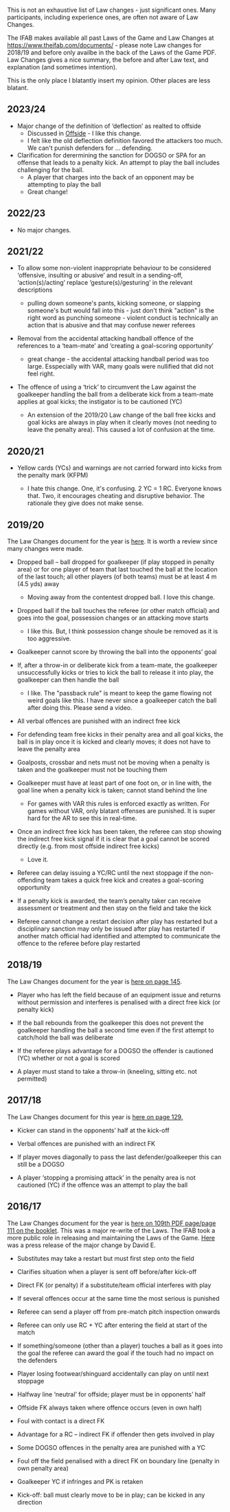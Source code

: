 This is not an exhaustive list of Law changes - just significant ones. Many participants, including experience ones, are often not aware of Law Changes. 

The IFAB makes available all past Laws of the Game and Law Changes at https://www.theifab.com/documents/ - please note Law changes for 2018/19 and before only availbe in the back of the Laws of the Game PDF. Law Changes gives a nice summary, the before and after Law text, and explanation (and sometimes intention).

This is the only place I blatantly insert my opinion. Other places are less blatant.

## 2023/24

- Major change of the definition of  ‘deflection’ as realted to offside
  - Discussed in [Offside](/offside) - I like this change. 
  - I felt like the old deflection definition favored the attackers too much. We can't punish defenders for ... defending.
- Clarification for derermining the sanction for DOGSO or SPA for an offense that leads to a penalty kick. An attempt to play the ball includes challenging for the ball.
  - A player that charges into the back of an opponent may be attempting to play the ball
  - Great change! 

## 2022/23

- No major changes.

## 2021/22

- To allow some non-violent inappropriate behaviour to be considered ‘offensive, insulting or abusive’ and result in a sending-off, ‘action(s)/acting’ replace ‘gesture(s)/gesturing’ in the relevant descriptions
  
  - pulling down someone's pants, kicking someone, or slapping someone's butt would fall into this - just don't think "action" is the right word as punching someone - violent conduct is technically an action that is abusive and that may confuse newer referees

- Removal from the accidental attacking handball offence of the references to
  a ‘team-mate’ and ‘creating a goal-scoring opportunity’
  
  - great change - the accidental attacking handball period was too large. Esspecially with VAR, many goals were nullified that did not feel right.

- The offence of using a ‘trick’ to circumvent the Law against the goalkeeper handling the ball from a deliberate kick from a team-mate applies at goal kicks; the instigator is to be cautioned (YC)
  
  - An extension of the 2019/20 Law change of the ball free kicks and goal kicks are always in play when it clearly moves (not needing to leave the penalty area). This caused a lot of confusion at the time.

## 2020/21

- Yellow cards (YCs) and warnings are not carried forward into kicks from the penalty mark
  (KFPM)
  
  - I hate this change. One, it's confusing. 2 YC = 1 RC. Everyone knows that. Two, it encourages cheating and disruptive behavior. The rationale they give does not make sense.

## 2019/20

The Law Changes document for the year is [here](https://downloads.theifab.com/downloads/changes-to-the-laws-of-the-game-2019-20_en?l=en). It is worth a review since many changes were made.

- Dropped ball – ball dropped for goalkeeper (if play stopped in penalty area) or for one player of team that last touched the ball at the location of the last touch; all other players (of both teams) must be at least 4 m (4.5 yds) away
  
  - Moving away from the contentest dropped ball. I love this change.

- Dropped ball if the ball touches the referee (or other match official) and goes into the goal, possession changes or an attacking move starts
  
  - I like this. But, I think possession change shoule be removed as it is too aggressive.

- Goalkeeper cannot score by throwing the ball into the opponents’ goal

- If, after a throw-in or deliberate kick from a team-mate, the goalkeeper unsuccessfully kicks or tries to kick the ball to release it into play, the goalkeeper can then handle the ball
  
  - I like. The "passback rule" is meant to keep the game flowing not weird goals like this. I have never since a goalkeeper catch the ball after doing this. Please send a video.

- All verbal offences are punished with an indirect free kick

- For defending team free kicks in their penalty area and all goal kicks, the ball is in play once it is kicked and clearly moves; it does not have to leave the penalty area

- Goalposts, crossbar and nets must not be moving when a penalty is taken and the goalkeeper must not be touching them

- Goalkeeper must have at least part of one foot on, or in line with, the goal line when a penalty kick is taken; cannot stand behind the line
  
  - For games with VAR this rules is enforced exactly as written. For games without VAR, only blatant offenses are punished. It is super hard for the AR to see this in real-time.

- Once an indirect free kick has been taken, the referee can stop showing the indirect free kick signal if it is clear that a goal cannot be scored directly (e.g. from most offside indirect free kicks)
  
  - Love it. 

- Referee can delay issuing a YC/RC until the next stoppage if the non-offending
  team takes a quick free kick and creates a goal-scoring opportunity

- If a penalty kick is awarded, the team’s penalty taker can receive assessment
  or treatment and then stay on the field and take the kick

- Referee cannot change a restart decision after play has restarted but a disciplinary sanction may only be issued after play has restarted if another match official had identified and attempted to communicate the offence to the referee before play
  restarted

## 2018/19

The Law Changes document for the year is [here on page 145](https://downloads.theifab.com/downloads/laws-of-the-game-2018-19-single-pages?l=en). 

- Player who has left the field because of an equipment issue and returns
  without permission and interferes is penalised with a direct free kick
  (or penalty kick)

- If the ball rebounds from the goalkeeper this does not prevent the
  goalkeeper handling the ball a second time even if the first attempt to
  catch/hold the ball was deliberate

- If the referee plays advantage for a DOGSO the offender is cautioned (YC)
  whether or not a goal is scored

- A player must stand to take a throw-in (kneeling, sitting etc. not permitted)

## 2017/18

The Law Changes document for this year is [here on page 129. ](https://downloads.theifab.com/downloads/laws-of-the-game-2017-18-single-pages?l=en)

- Kicker can stand in the opponents’ half at the kick-off

- Verbal offences are punished with an indirect FK

- If player moves diagonally to pass the last defender/goalkeeper this can still
  be a DOGSO

- A player ‘stopping a promising attack’ in the penalty area is not cautioned
  (YC) if the offence was an attempt to play the ball

## 2016/17

The Law Changes document for the year is [here on 109th PDF page/page 111 on the booklet](https://downloads.theifab.com/downloads/laws-of-the-game-2018-19-single-pages?l=en). This was a major re-write of the Laws. The IFAB took a more public role in releasing and maintaining the Laws of the Game. [Here](https://www.theifab.com/news/new-revision-of-the-law-book-to-reduce-controversy-and-confusion-commentary-by-da/) was a press release of the major change by David E.

- Substitutes may take a restart but must first step onto the field

- Clarifies situation when a player is sent off before/after kick-off

- Direct FK (or penalty) if a substitute/team official interferes with play

- If several offences occur at the same time the most serious is punished

- Referee can send a player off from pre-match pitch inspection onwards

- Referee can only use RC + YC after entering the field at start of the match

- If something/someone (other than a player) touches a ball as it goes
  into the goal the referee can award the goal if the touch had no impact on
  the defenders

- Player losing footwear/shinguard accidentally can play on until next
  stoppage

- Halfway line ‘neutral’ for offside; player must be in opponents’ half

- Offside FK always taken where offence occurs (even in own half)

- Foul with contact is a direct FK

- Advantage for a RC – indirect FK if offender then gets involved in play

- Some DOGSO offences in the penalty area are punished with a YC

- Foul off the field penalised with a direct FK on boundary line (penalty in own
  penalty area)

- Goalkeeper YC if infringes and PK is retaken

- Kick-off: ball must clearly move to be in play; can be kicked in any direction
